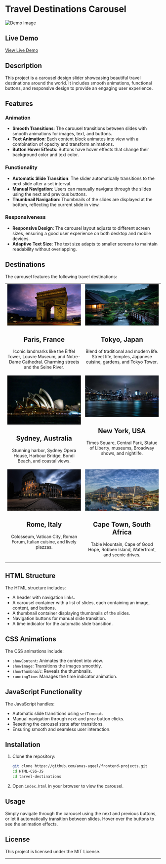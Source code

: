 
# Travel Destinations Carousel

![Demo Image](images/demo.gif)

## Live Demo
[View Live Demo](https://travel-destinations-gamma.vercel.app/)

## Description
This project is a carousel design slider showcasing beautiful travel destinations around the world. It includes smooth animations, functional buttons, and responsive design to provide an engaging user experience.

## Features

### Animation
- **Smooth Transitions**: The carousel transitions between slides with smooth animations for images, text, and buttons.
- **Text Animation**: Each content block animates into view with a combination of opacity and transform animations.
- **Button Hover Effects**: Buttons have hover effects that change their background color and text color.

### Functionality
- **Automatic Slide Transition**: The slider automatically transitions to the next slide after a set interval.
- **Manual Navigation**: Users can manually navigate through the slides using the next and previous buttons.
- **Thumbnail Navigation**: Thumbnails of the slides are displayed at the bottom, reflecting the current slide in view.

### Responsiveness
- **Responsive Design**: The carousel layout adjusts to different screen sizes, ensuring a good user experience on both desktop and mobile devices.
- **Adaptive Text Size**: The text size adapts to smaller screens to maintain readability without overlapping.

## Destinations
The carousel features the following travel destinations:

<table>
  <tr>
    <td style="text-align: center; vertical-align: top; width: 50%;">
      <img src="images/paris.jpg" alt="Paris" style="width: 100%;">
      <h2>Paris, France</h2>
      <p>Iconic landmarks like the Eiffel Tower, Louvre Museum, and Notre-Dame Cathedral. Charming streets and the Seine River.</p>
    </td>
    <td style="text-align: center; vertical-align: top; width: 50%;">
      <img src="images/japan.jpeg" alt="Tokyo" style="width: 100%;">
      <h2>Tokyo, Japan</h2>
      <p>Blend of traditional and modern life. Street life, temples, Japanese cuisine, gardens, and Tokyo Tower.</p>
    </td>
  </tr>
  <tr>
    <td style="text-align: center; vertical-align: top; width: 50%;">
      <img src="images/sydney.jpg" alt="Sydney" style="width: 100%;">
      <h2>Sydney, Australia</h2>
      <p>Stunning harbor, Sydney Opera House, Harbour Bridge, Bondi Beach, and coastal views.</p>
    </td>
    <td style="text-align: center; vertical-align: top; width: 50%;">
      <img src="images/newyork.jpg" alt="New York" style="width: 100%;">
      <h2>New York, USA</h2>
      <p>Times Square, Central Park, Statue of Liberty, museums, Broadway shows, and nightlife.</p>
    </td>
  </tr>
  <tr>
    <td style="text-align: center; vertical-align: top; width: 50%;">
      <img src="images/rome.jpg" alt="Rome" style="width: 100%;">
      <h2>Rome, Italy</h2>
      <p>Colosseum, Vatican City, Roman Forum, Italian cuisine, and lively piazzas.</p>
    </td>
    <td style="text-align: center; vertical-align: top; width: 50%;">
      <img src="images/capetown.jpg" alt="Cape Town" style="width: 100%;">
      <h2>Cape Town, South Africa</h2>
      <p>Table Mountain, Cape of Good Hope, Robben Island, Waterfront, and scenic drives.</p>
    </td>
  </tr>
</table>



## HTML Structure
The HTML structure includes:
- A header with navigation links.
- A carousel container with a list of slides, each containing an image, content, and buttons.
- A thumbnail container displaying thumbnails of the slides.
- Navigation buttons for manual slide transition.
- A time indicator for the automatic slide transition.

## CSS Animations
The CSS animations include:
- `showContent`: Animates the content into view.
- `showImage`: Transitions the images smoothly.
- `showThumbnail`: Reveals the thumbnails.
- `runningTime`: Manages the time indicator animation.

## JavaScript Functionality
The JavaScript handles:
- Automatic slide transitions using `setTimeout`.
- Manual navigation through `next` and `prev` button clicks.
- Resetting the carousel state after transitions.
- Ensuring smooth and seamless user interaction.

## Installation
1. Clone the repository:
   ```bash
   git clone https://github.com/anas-aqeel/frontend-projects.git
   cd HTML-CSS-JS
   cd tarvel-destinations
   ```
2. Open `index.html` in your browser to view the carousel.

## Usage
Simply navigate through the carousel using the next and previous buttons, or let it automatically transition between slides. Hover over the buttons to see the animation effects.

## License
This project is licensed under the MIT License.

---
